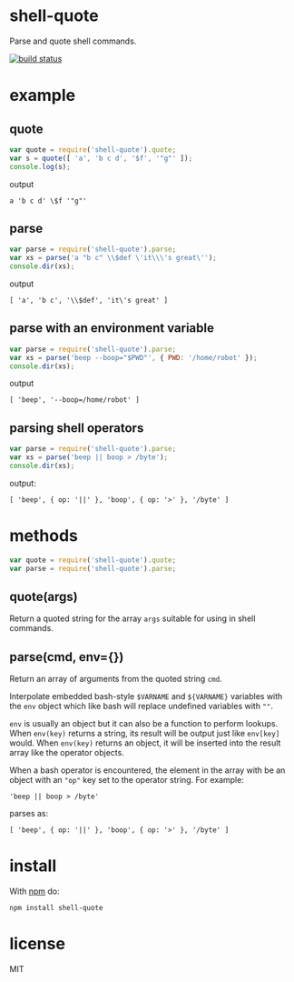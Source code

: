 # shell-quote

Parse and quote shell commands.

[![build status](https://secure.travis-ci.org/substack/node-shell-quote.png)](http://travis-ci.org/substack/node-shell-quote)

# example

## quote

``` js
var quote = require('shell-quote').quote;
var s = quote([ 'a', 'b c d', '$f', '"g"' ]);
console.log(s);
```

output

```
a 'b c d' \$f '"g"'
```

## parse

``` js
var parse = require('shell-quote').parse;
var xs = parse('a "b c" \\$def \'it\\\'s great\'');
console.dir(xs);
```

output

```
[ 'a', 'b c', '\\$def', 'it\'s great' ]
```

## parse with an environment variable

``` js
var parse = require('shell-quote').parse;
var xs = parse('beep --boop="$PWD"', { PWD: '/home/robot' });
console.dir(xs);
```

output

```
[ 'beep', '--boop=/home/robot' ]
```

## parsing shell operators

``` js
var parse = require('shell-quote').parse;
var xs = parse('beep || boop > /byte');
console.dir(xs);
```

output:

```
[ 'beep', { op: '||' }, 'boop', { op: '>' }, '/byte' ]
```

# methods

``` js
var quote = require('shell-quote').quote;
var parse = require('shell-quote').parse;
```

## quote(args)

Return a quoted string for the array `args` suitable for using in shell
commands.

## parse(cmd, env={})

Return an array of arguments from the quoted string `cmd`.

Interpolate embedded bash-style `$VARNAME` and `${VARNAME}` variables with
the `env` object which like bash will replace undefined variables with `""`.

`env` is usually an object but it can also be a function to perform lookups.
When `env(key)` returns a string, its result will be output just like `env[key]`
would. When `env(key)` returns an object, it will be inserted into the result
array like the operator objects.

When a bash operator is encountered, the element in the array with be an object
with an `"op"` key set to the operator string. For example:

```
'beep || boop > /byte'
```

parses as:

```
[ 'beep', { op: '||' }, 'boop', { op: '>' }, '/byte' ]
```

# install

With [npm](http://npmjs.org) do:

```
npm install shell-quote
```

# license

MIT
